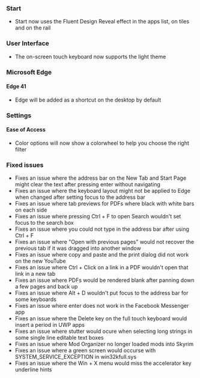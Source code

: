 ### Start
- Start now uses the Fluent Design Reveal effect in the apps list, on tiles and on the rail

### User Interface
- The on-screen touch keyboard now supports the light theme

### Microsoft Edge
#### Edge 41
- Edge will be added as a shortcut on the desktop by default

### Settings
#### Ease of Access
- Color options will now show a colorwheel to help you choose the right filter

### Fixed issues
- Fixes an issue where the address bar on the New Tab and Start Page might clear the text after pressing enter without navigating
- Fixes an issue where the keyboard layout might not be applied to Edge when changed after setting focus to the address bar
- Fixes an issue where tab previews for PDFs where black with white bars on each side
- Fixes an issue where pressing Ctrl + F to open Search wouldn't set focus to the search box
- Fixes an issue where you could not type in the address bar after using Ctrl + F
- Fixes an issue where "Open with previous pages" would not recover the previous tab if it was dragged into another window
- Fixes an issue where copy and paste and the print dialog did not work on the new YouTube
- Fixes an issue where Ctrl + Click on a link in a PDF wouldn't open that link in a new tab
- Fixes an issue where PDFs would be rendered blank after panning down a few pages and back up
- Fixes an issue where Alt + D wouldn't put focus to the address bar for some keyboards
- Fixes an issue where enter does not work in the Facebook Messenger app
- Fixes an issue where the Delete key on the full touch keyboard would insert a period in UWP apps
- Fixes an issue where stutter would ocure when selecting long strings in some single line editable text boxes
- Fixes an issue where Mod Organizer no longer loaded mods into Skyrim
- Fixes an issue where a green screen would occurse with SYSTEM_SERVICE_EXCEPTION in win32kfull.sys
- Fixes an issue where the Win + X menu would miss the accelerator key underline hints